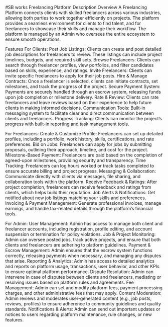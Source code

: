 #SB works
Freelancing Platform Description
Overview
A Freelancing Platform connects clients with skilled freelancers across various industries, allowing both parties to work together efficiently on projects. The platform provides a seamless environment for clients to find talent, and for freelancers to showcase their skills and manage their workflow. The platform is managed by an Admin who oversees the entire ecosystem to ensure smooth operations.

Features
For Clients:
Post Job Listings: Clients can create and post detailed job descriptions for freelancers to review. These listings can include project timelines, budgets, and required skill sets.
Browse Freelancers: Clients can search through freelancer profiles, view portfolios, and filter candidates based on skills, experience, and ratings.
Invite Freelancers: Clients can invite specific freelancers to apply for their job posts.
Hire & Manage Contracts: Once a freelancer is selected, clients can initiate contracts, set milestones, and track the progress of the project.
Secure Payment System: Payments are securely handled through an escrow system, releasing funds upon job completion or milestone delivery.
Rate & Review: Clients can rate freelancers and leave reviews based on their experience to help future clients in making informed decisions.
Communication Tools: Built-in messaging system to facilitate clear and direct communication between clients and freelancers.
Progress Tracking: Clients can monitor the project’s progress with built-in reporting and task management tools.


For Freelancers:
Create & Customize Profile: Freelancers can set up detailed profiles, including a portfolio, work history, skills, certifications, and rate preferences.
Bid on Jobs: Freelancers can apply for jobs by submitting proposals, outlining their approach, timeline, and cost for the project.
Milestone-Based Payment: Freelancers are paid based on the completion of agreed-upon milestones, providing security and transparency.
Time Tracking: Freelancers can log hours worked or track tasks completed to ensure accurate billing and project progress.
Messaging & Collaboration: Communicate directly with clients via messages, file sharing, and collaboration tools within the platform.
Receive Feedback & Ratings: After project completion, freelancers can receive feedback and ratings from clients, which helps build their reputation.
Job Alerts & Notifications: Get notified about new job listings matching your skills and preferences.
Invoicing & Payment Management: Generate professional invoices, manage earnings, and handle tax-related details through the platform’s financial tools.


For Admin:
User Management: Admin has access to manage both client and freelancer accounts, including registration, profile editing, and account suspension or termination for policy violations.
Job & Project Monitoring: Admin can oversee posted jobs, track active projects, and ensure that both clients and freelancers are adhering to platform guidelines.
Payment & Escrow Management: Admin ensures that the escrow system functions correctly, releasing payments when necessary, and managing any disputes that arise.
Reporting & Analytics: Admin has access to detailed analytics and reports on platform usage, transactions, user behavior, and other KPIs to ensure optimal platform performance.
Dispute Resolution: Admin can intervene in case of disputes between clients and freelancers, mediating or resolving issues based on platform rules and agreements.
Fee Management: Admin can set and modify platform fees, payment processing charges, and other administrative fees that may apply.
Content Moderation: Admin reviews and moderates user-generated content (e.g., job posts, reviews, profiles) to ensure adherence to community guidelines and quality standards.
Notifications & Alerts: Admin can send out important updates or notices to users regarding platform maintenance, rule changes, or new features.
